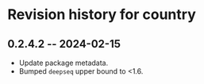 # Revision history for country

## 0.2.4.2 -- 2024-02-15

* Update package metadata.
* Bumped `deepseq` upper bound to <1.6.

